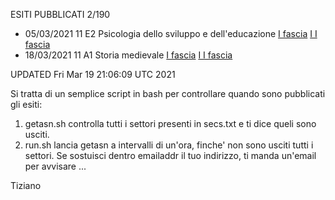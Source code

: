 ESITI PUBBLICATI 2/190

- 05/03/2021 11 E2 Psicologia dello sviluppo e dell'educazione  [I fascia](https://asn18.cineca.it/pubblico/miur/esito/11%252FE2/1/6) [I    I fascia](https://asn18.cineca.it/pubblico/miur/esito/11%252FE2/2/6)
- 18/03/2021 11 A1 Storia medievale  [I fascia](https://asn18.cineca.it/pubblico/miur/esito/11%252FA1/1/6) [I    I fascia](https://asn18.cineca.it/pubblico/miur/esito/11%252FA1/2/6)

UPDATED Fri Mar 19 21:06:09 UTC 2021




Si tratta di un semplice script in bash per controllare quando sono pubblicati gli esiti:

1) getasn.sh controlla tutti i settori presenti in secs.txt e ti dice queli sono usciti. 
2) run.sh lancia getasn a intervalli di un'ora, finche' non sono usciti tutti i settori. Se sostuisci dentro emailaddr il tuo indirizzo, ti manda un'email per avvisare ...

Tiziano
